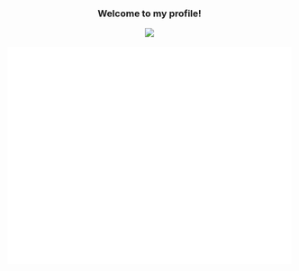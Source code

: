 <h3 align="center">
  Welcome to my profile!
</h3>

<p align="center">
  <a href="https://github.com/DenverCoder1/readme-typing-svg"><img src="https://readme-typing-svg.herokuapp.com/?lines=Always+learning+new+things!;+Currently+learning+Rust!&center=true&width=550&height=45"></a>
</p>

<!-- Metrics SVG by lowlighter - https://github.com/lowlighter/metrics -->
<p align="center">
  <a href="https://github.com/lowlighter/metrics"><img src="https://github.com/twannatter/twannatter/blob/main/github-metrics.svg"></a>
</p>
